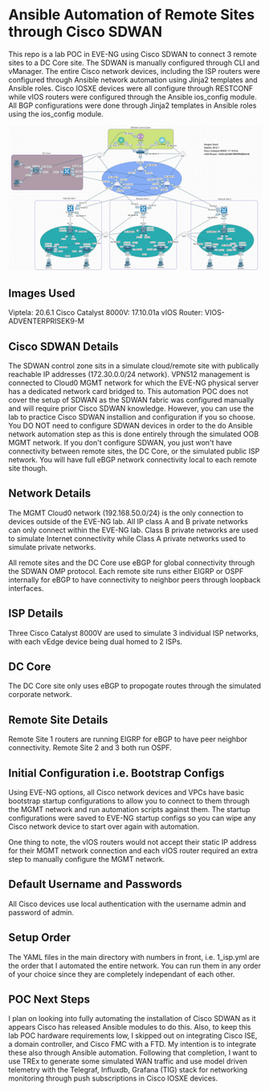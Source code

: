 # Ansible Automation of Remote Sites through Cisco SDWAN

This repo is a lab POC in EVE-NG using Cisco SDWAN to connect 3 remote sites to a DC Core site.
The SDWAN is manually configured through CLI and vManager. The entire Cisco network devices,
including the ISP routers were configured through Ansible network automation using Jinja2
templates and Ansible roles. Cisco IOSXE devices were all configure through RESTCONF while
vIOS routers were configured through the Ansible ios_config module. All BGP configurations were
done through Jinja2 templates in Ansible roles using the ios_config module.

![Lab Diagram](lab.jpg)

## Images Used
Viptela: 20.6.1
Cisco Catalyst 8000V: 17.10.01a
vIOS Router: VIOS-ADVENTERPRISEK9-M

## Cisco SDWAN Details

The SDWAN control zone sits in a simulate cloud/remote site with publically reachable IP
addresses (172.30.0.0/24 network). VPN512 management is connected to Cloud0 MGMT network for which
the EVE-NG physical server has a dedicated network card bridged to. This automation POC does not cover 
the setup of SDWAN as the SDWAN fabric was configured manually and will require prior Cisco SDWAN knowledge.
However, you can use the lab to practice Cisco SDWAN installion and configuration if you so choose. You DO NOT
need to configure SDWAN devices in order to the do Ansible network automation step as this is done entirely
through the simulated OOB MGMT network. If you don't configure SDWAN, you just won't have connectivity between
remote sites, the DC Core, or the simulated public ISP network. You will have full eBGP network connectivity local
to each remote site though.

## Network Details

The MGMT Cloud0 network (192.168.50.0/24) is the only connection to devices outside of the EVE-NG lab. 
All IP class A and B private networks can only connect within the EVE-NG lab. Class B private networks
are used to simulate Internet connectivity while Class A private networks used to simulate private
networks.

All remote sites and the DC Core use eBGP for global connectivity through the SDWAN OMP protocol. Each
remote site runs either EIGRP or OSPF internally for eBGP to have connectivity to neighbor peers through
loopback interfaces.

## ISP Details

Three Cisco Catalyst 8000V are used to simulate 3 individual ISP networks, with each vEdge device being
dual homed to 2 ISPs.

## DC Core

The DC Core site only uses eBGP to propogate routes through the simulated corporate network.

## Remote Site Details

Remote Site 1 routers are running EIGRP for eBGP to have peer neighbor connectivity. Remote Site 2 and 3
both run OSPF.

## Initial Configuration i.e. Bootstrap Configs

Using EVE-NG options, all Cisco network devices and VPCs have basic bootstrap startup configurations to allow
you to connect to them through the MGMT network and run automation scripts against them. The startup configurations
were saved to EVE-NG startup configs so you can wipe any Cisco network device to start over again with automation.

One thing to note, the vIOS routers would not accept their static IP address for their MGMT network connection and
each vIOS router required an extra step to manually configure the MGMT network.

## Default Username and Passwords

All Cisco devices use local authentication with the username admin and password of admin.

## Setup Order

The YAML files in the main directory with numbers in front, i.e. 1_isp.yml are the order that I automated
the entire network. You can run them in any order of your choice since they are completely independant of
each other.

## POC Next Steps

I plan on looking into fully automating the installation of Cisco SDWAN as it appears Cisco has released
Ansible modules to do this. Also, to keep this lab POC hardware requirements low, I skipped out on integrating
Cisco ISE, a domain controller, and Cisco FMC with a FTD. My intention is to integrate these also through Ansible
automation. Following that completion, I want to use TREx to generate some simulated WAN traffic and use 
model driven telemetry with the Telegraf, Influxdb, Grafana (TIG) stack for networking monitoring through
push subscriptions in Cisco IOSXE devices.
